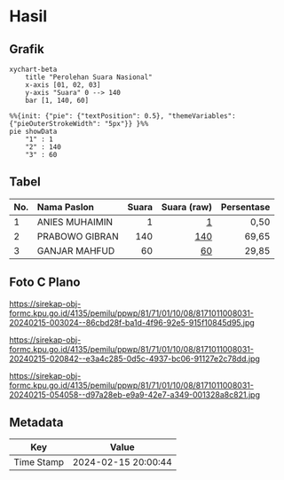# Hasil

## Grafik

```mermaid
xychart-beta
    title "Perolehan Suara Nasional"
    x-axis [01, 02, 03]
    y-axis "Suara" 0 --> 140
    bar [1, 140, 60]
```

```mermaid
%%{init: {"pie": {"textPosition": 0.5}, "themeVariables": {"pieOuterStrokeWidth": "5px"}} }%%
pie showData
    "1" : 1
    "2" : 140
    "3" : 60
```

## Tabel

| No. | Nama Paslon    | Suara | Suara (raw) | Persentase |
|:--- |:-------------- | -----:| -----------:| ----------:|
| 1   | ANIES MUHAIMIN | 1     | [1][p-1]    | 0,50       |
| 2   | PRABOWO GIBRAN | 140   | [140][p-2]  | 69,65      |
| 3   | GANJAR MAHFUD  | 60    | [60][p-3]   | 29,85      |


[p-1]: https://github.com/gigit-pemilu/pemilu-2024/blob/main/pilpres/hitung-suara/sub/81-maluku/sub/71-kota-ambon/sub/01-nusaniwe/sub/1008-benteng/sub/031-tps/sub/paslon-1.txt
[p-2]: https://github.com/gigit-pemilu/pemilu-2024/blob/main/pilpres/hitung-suara/sub/81-maluku/sub/71-kota-ambon/sub/01-nusaniwe/sub/1008-benteng/sub/031-tps/sub/paslon-2.txt
[p-3]: https://github.com/gigit-pemilu/pemilu-2024/blob/main/pilpres/hitung-suara/sub/81-maluku/sub/71-kota-ambon/sub/01-nusaniwe/sub/1008-benteng/sub/031-tps/sub/paslon-3.txt

## Foto C Plano

https://sirekap-obj-formc.kpu.go.id/4135/pemilu/ppwp/81/71/01/10/08/8171011008031-20240215-003024--86cbd28f-ba1d-4f96-92e5-915f10845d95.jpg

https://sirekap-obj-formc.kpu.go.id/4135/pemilu/ppwp/81/71/01/10/08/8171011008031-20240215-020842--e3a4c285-0d5c-4937-bc06-91127e2c78dd.jpg

https://sirekap-obj-formc.kpu.go.id/4135/pemilu/ppwp/81/71/01/10/08/8171011008031-20240215-054058--d97a28eb-e9a9-42e7-a349-001328a8c821.jpg


## Metadata

| Key        | Value               |
| ---------- | ------------------- |
| Time Stamp | 2024-02-15 20:00:44 |




